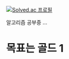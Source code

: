 [![Solved.ac
프로필](http://mazassumnida.wtf/api/v2/generate_badge?boj=develophm)](https://solved.ac/develophm)

알고리즘 공부중 ...
<h1>
  목표는 골드 1
</h1>
